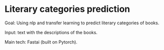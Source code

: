 # Literary categories prediction

Goal: Using nlp and transfer learning to predict literary categories of books.

Input: text with the descriptions of the books. 

Main tech: Fastai (built on Pytorch).
